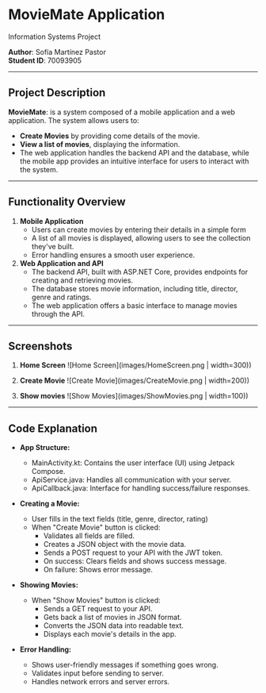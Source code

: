 # MovieMate    Application  
Information Systems Project  

**Author**: Sofía Martínez Pastor  
**Student ID**: 70093905 

---

## Project Description  

**MovieMate**: is a system composed of a mobile application and a web application. The system allows users to: 
- **Create Movies** by providing come details of the movie.
- **View a list of movies**, displaying the information.
- The web application handles the backend API and the database, while the mobile app provides an intuitive interface for users to interact with the system.
  
---

## Functionality Overview 
1. **Mobile Application**
   - Users can create movies by entering their details in a simple form
   - A list of all movies is displayed, allowing users to see the collection they've built.
   - Error handling ensures a smooth user experience.
2. **Web Application and API**
   - The backend API, built with ASP.NET Core, provides endpoints for creating and retrieving movies.
   - The database stores movie information, including title, director, genre and ratings.
   - The web application offers a basic interface to manage movies through the API.

---

## Screenshots

1. **Home Screen**
![Home Screen](images/HomeScreen.png | width=300))

2. **Create Movie**
![Create Movie](images/CreateMovie.png | width=200))

3. **Show movies**
![Show Movies](images/ShowMovies.png | width=100))

---

## Code Explanation
- **App Structure:**
  - MainActivity.kt: Contains the user interface (UI) using Jetpack Compose.
  - ApiService.java: Handles all communication with your server.
  - ApiCallback.java: Interface for handling success/failure responses.

- **Creating a Movie:**  
  - User fills in the text fields (title, genre, director, rating)
  - When "Create Movie" button is clicked:
    - Validates all fields are filled.
    - Creates a JSON object with the movie data.
    - Sends a POST request to your API with the JWT token.
    - On success: Clears fields and shows success message.
    - On failure: Shows error message.

- **Showing Movies:**  
  - When "Show Movies" button is clicked:
    - Sends a GET request to your API.
    - Gets back a list of movies in JSON format.
    - Converts the JSON data into readable text.
    - Displays each movie's details in the app.

- **Error Handling:**  
  - Shows user-friendly messages if something goes wrong.
  - Validates input before sending to server.
  - Handles network errors and server errors.

